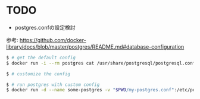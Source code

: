 # TODO
* postgres.confの設定検討

参考: https://github.com/docker-library/docs/blob/master/postgres/README.md#database-configuration
```bash
$ # get the default config
$ docker run -i --rm postgres cat /usr/share/postgresql/postgresql.conf.sample > my-postgres.conf

$ # customize the config

$ # run postgres with custom config
$ docker run -d --name some-postgres -v "$PWD/my-postgres.conf":/etc/postgresql/postgresql.conf -e POSTGRES_PASSWORD=mysecretpassword postgres -c 'config_file=/etc/postgresql/postgresql.conf'
```
